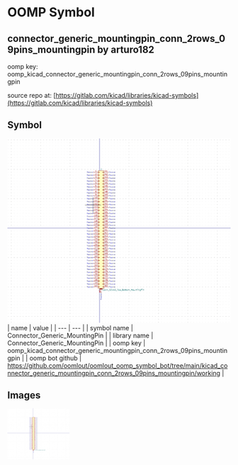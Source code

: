 # OOMP Symbol  
## connector_generic_mountingpin_conn_2rows_09pins_mountingpin  by arturo182  
  
oomp key: oomp_kicad_connector_generic_mountingpin_conn_2rows_09pins_mountingpin  
  
source repo at: [https://gitlab.com/kicad/libraries/kicad-symbols](https://gitlab.com/kicad/libraries/kicad-symbols)  
## Symbol  
  
[![working.png](working_600.png)](working.png)  
| name | value | 
| --- | --- | 
| symbol name | Connector_Generic_MountingPin | 
| library name | Connector_Generic_MountingPin | 
| oomp key | oomp_kicad_connector_generic_mountingpin_conn_2rows_09pins_mountingpin | 
| oomp bot github | https://github.com/oomlout/oomlout_oomp_symbol_bot/tree/main/kicad_connector_generic_mountingpin_conn_2rows_09pins_mountingpin/working | 
## Images  
  
[![working.png](working_140.png)](working.png)  
